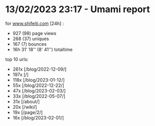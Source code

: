 # 13/02/2023 23:17 - Umami report
for www.shifeiti.com [24h] :

 - 927 (98) page views
 - 268 (37) uniques
 - 167 (7) bounces
 - 16h 31' 18'' (8' 41'') totaltime


top 10 urls:
 - 261x [/blog/2022-12-09/]
 - 197x [/]
 - 118x [/blog/2023-01-12/]
 - 55x [/blog/2022-12-22/]
 - 47x [/blog/2023-02-03/]
 - 33x [/blog/2022-05-07/]
 - 31x [/about/]
 - 20x [/wiki/]
 - 19x [/page/2/]
 - 16x [/blog/2023-02-01/]


